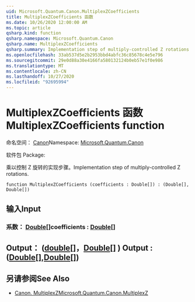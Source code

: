 ```yaml
---
uid: Microsoft.Quantum.Canon.MultiplexZCoefficients
title: MultiplexZCoefficients 函数
ms.date: 10/26/2020 12:00:00 AM
ms.topic: article
qsharp.kind: function
qsharp.namespace: Microsoft.Quantum.Canon
qsharp.name: MultiplexZCoefficients
qsharp.summary: Implementation step of multiply-controlled Z rotations.
ms.openlocfilehash: 33ab537d5e2b2953bbd4abfc36c85678c4e5e796
ms.sourcegitcommit: 29e0d88a30e4166fa580132124b0eb57e1f0e986
ms.translationtype: MT
ms.contentlocale: zh-CN
ms.lasthandoff: 10/27/2020
ms.locfileid: "92695994"
---
```

# <a name="multiplexzcoefficients-function"></a><span data-ttu-id="180c6-102">MultiplexZCoefficients 函数</span><span class="sxs-lookup"><span data-stu-id="180c6-102">MultiplexZCoefficients function</span></span>

<span data-ttu-id="180c6-103">命名空间： [Canon](xref:Microsoft.Quantum.Canon)</span><span class="sxs-lookup"><span data-stu-id="180c6-103">Namespace: [Microsoft.Quantum.Canon](xref:Microsoft.Quantum.Canon)</span></span>

<span data-ttu-id="180c6-104">软件包 [](https://nuget.org/packages/)</span><span class="sxs-lookup"><span data-stu-id="180c6-104">Package: [](https://nuget.org/packages/)</span></span>


<span data-ttu-id="180c6-105">乘以控制 Z 旋转的实现步骤。</span><span class="sxs-lookup"><span data-stu-id="180c6-105">Implementation step of multiply-controlled Z rotations.</span></span>

```qsharp
function MultiplexZCoefficients (coefficients : Double[]) : (Double[], Double[])
```


## <a name="input"></a><span data-ttu-id="180c6-106">输入</span><span class="sxs-lookup"><span data-stu-id="180c6-106">Input</span></span>

### <a name="coefficients--double"></a><span data-ttu-id="180c6-107">系数： [Double](xref:microsoft.quantum.lang-ref.double)[]</span><span class="sxs-lookup"><span data-stu-id="180c6-107">coefficients : [Double](xref:microsoft.quantum.lang-ref.double)[]</span></span>





## <a name="output--doubledouble"></a><span data-ttu-id="180c6-108">Output： ([double](xref:microsoft.quantum.lang-ref.double)[]，[Double](xref:microsoft.quantum.lang-ref.double)[] ) </span><span class="sxs-lookup"><span data-stu-id="180c6-108">Output : ([Double](xref:microsoft.quantum.lang-ref.double)[],[Double](xref:microsoft.quantum.lang-ref.double)[])</span></span>



## <a name="see-also"></a><span data-ttu-id="180c6-109">另请参阅</span><span class="sxs-lookup"><span data-stu-id="180c6-109">See Also</span></span>

- [<span data-ttu-id="180c6-110">Canon. MultiplexZ</span><span class="sxs-lookup"><span data-stu-id="180c6-110">Microsoft.Quantum.Canon.MultiplexZ</span></span>](xref:Microsoft.Quantum.Canon.MultiplexZ)